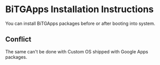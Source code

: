 # BiTGApps Installation Instructions

You can install BiTGApps packages before or after booting into system.

## Conflict

The same can't be done with Custom OS shipped with Google Apps packages.
